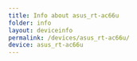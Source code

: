 ```yaml
---
title: Info about asus_rt-ac66u
folder: info
layout: deviceinfo
permalink: /devices/asus_rt-ac66u/
device: asus_rt-ac66u
---
```

